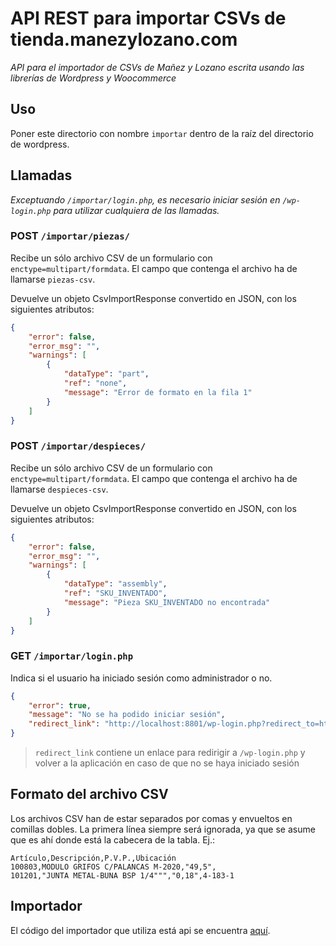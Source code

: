 # API REST para importar CSVs de tienda.manezylozano.com

*API para el importador de CSVs de Mañez y Lozano escrita usando las librerías de Wordpress y Woocommerce*

## Uso

Poner este directorio con nombre `importar` dentro de la raíz del directorio de wordpress.

## Llamadas

*Exceptuando `/importar/login.php`, es necesario iniciar sesión en `/wp-login.php` para utilizar cualquiera de las llamadas.*

### **POST** `/importar/piezas/`

Recibe un sólo archivo CSV de un formulario con `enctype=multipart/formdata`. El campo que contenga el archivo ha de llamarse `piezas-csv`.

Devuelve un objeto CsvImportResponse convertido en JSON, con los siguientes atributos:

```json
{
	"error": false,
	"error_msg": "",
	"warnings": [
		{
			"dataType": "part",
			"ref": "none",
			"message": "Error de formato en la fila 1"
		}
	]
}
```

### **POST** `/importar/despieces/`

Recibe un sólo archivo CSV de un formulario con `enctype=multipart/formdata`. El campo que contenga el archivo ha de llamarse `despieces-csv`.

Devuelve un objeto CsvImportResponse convertido en JSON, con los siguientes atributos:

```json
{
	"error": false,
	"error_msg": "",
	"warnings": [
		{
			"dataType": "assembly",
			"ref": "SKU_INVENTADO",
			"message": "Pieza SKU_INVENTADO no encontrada"
		}
	]
}
```

### **GET** `/importar/login.php`

Indica si el usuario ha iniciado sesión como administrador o no.

```json
{
	"error": true,
	"message": "No se ha podido iniciar sesión",
	"redirect_link": "http://localhost:8801/wp-login.php?redirect_to=http%3A%2F%2Flocalhost%3A8801%2Fimportar%2Fcsv&reauth=1"
}
```

> `redirect_link` contiene un enlace para redirigir a `/wp-login.php` y volver a la aplicación en caso de que no se haya iniciado sesión

## Formato del archivo CSV

Los archivos CSV han de estar separados por comas y envueltos en comillas dobles. La primera línea siempre será ignorada, ya que se asume que es ahí donde está la cabecera de la tabla. Ej.:
```
Artículo,Descripción,P.V.P.,Ubicación
100803,MODULO GRIFOS C/PALANCAS M-2020,"49,5",
101201,"JUNTA METAL-BUNA BSP 1/4""","0,18",4-183-1
```

## Importador

El código del importador que utiliza está api se encuentra [aquí](https://github.com/anteloalejandro/csv-manezylozano-app).
